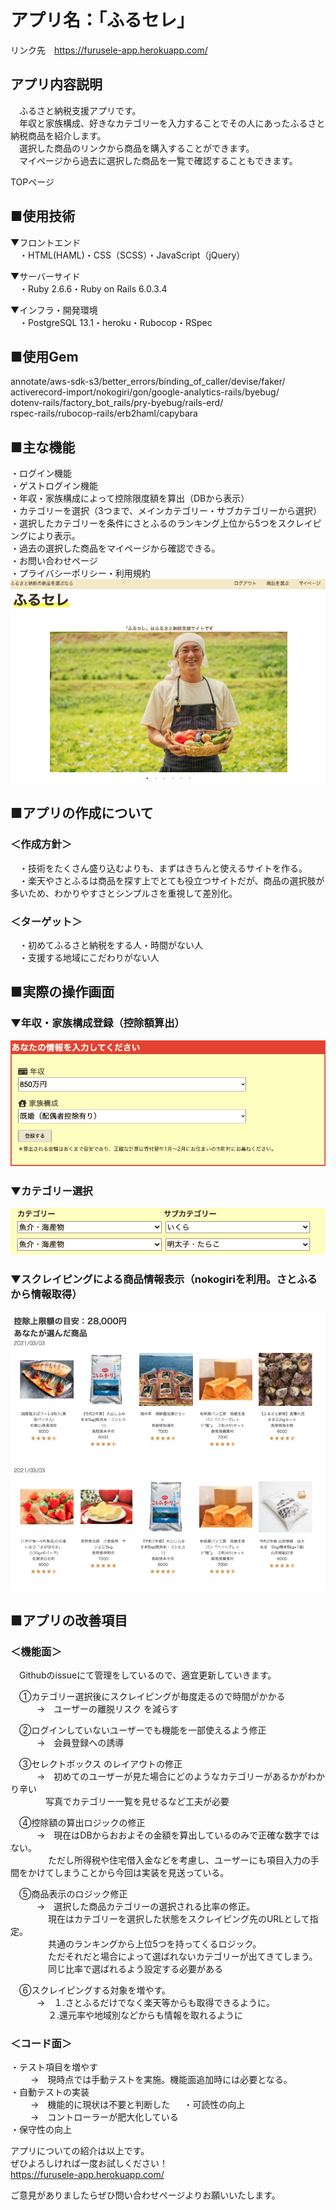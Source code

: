 # アプリ名：「ふるセレ」  
リンク先　https://furusele-app.herokuapp.com/  


## アプリ内容説明  
　ふるさと納税支援アプリです。  
　年収と家族構成、好きなカテゴリーを入力することでその人にあったふるさと納税商品を紹介します。  
　選択した商品のリンクから商品を購入することができます。  
　マイページから過去に選択した商品を一覧で確認することもできます。　　
   
 TOPページ  
 
  
## ■使用技術  
▼フロントエンド  
　・HTML(HAML)・CSS（SCSS）・JavaScript（jQuery）  　
  
▼サーバーサイド  
　・Ruby 2.6.6・Ruby on Rails 6.0.3.4  
  
▼インフラ・開発環境  
　・PostgreSQL 13.1・heroku・Rubocop・RSpec  
   
  
## ■使用Gem  
annotate/aws-sdk-s3/better_errors/binding_of_caller/devise/faker/  
activerecord-import/nokogiri/gon/google-analytics-rails/byebug/  
dotenv-rails/factory_bot_rails/pry-byebug/rails-erd/  
rspec-rails/rubocop-rails/erb2haml/capybara  
  
## ■主な機能  
・ログイン機能  
・ゲストログイン機能  
・年収・家族構成によって控除限度額を算出（DBから表示）  
・カテゴリーを選択（3つまで、メインカテゴリー・サブカテゴリーから選択）  
・選択したカテゴリーを条件にさとふるのランキング上位から5つをスクレイピングにより表示。  
・過去の選択した商品をマイページから確認できる。  
・お問い合わせページ  
・プライバシーポリシー・利用規約  
 ![toppage](app/assets/images/top-page-image.png)  
  
## ■アプリの作成について  
### ＜作成方針＞  
　・技術をたくさん盛り込むよりも、まずはきちんと使えるサイトを作る。  
　・楽天やさとふるは商品を探す上でとても役立つサイトだが、商品の選択肢が多いため、わかりやすさとシンプルさを重視して差別化。  
  
### ＜ターゲット＞  
　・初めてふるさと納税をする人・時間がない人  
　・支援する地域にこだわりがない人  
   
## ■実際の操作画面  
### ▼年収・家族構成登録（控除額算出）  
 ![deduction](app/assets/images/sample_personal_image.png)
  
  
### ▼カテゴリー選択  
  ![category](app/assets/images/category_select.png)
  
  
### ▼スクレイピングによる商品情報表示（nokogiriを利用。さとふるから情報取得）  
  ![mypage](app/assets/images/sample-mypage.png)
  
  
  
## ■アプリの改善項目  
### ＜機能面＞  
　Githubのissueにて管理をしているので、適宜更新していきます。  
  
　①カテゴリー選択後にスクレイピングが毎度走るので時間がかかる  
　　　→　ユーザーの離脱リスク を減らす  
  
　②ログインしていないユーザーでも機能を一部使えるよう修正  
　　　→　会員登録への誘導  
   
　③セレクトボックス のレイアウトの修正  
　　　→　初めてのユーザーが見た場合にどのようなカテゴリーがあるかがわかり辛い  
 　　　　写真でカテゴリー一覧を見せるなど工夫が必要  
   
　④控除額の算出ロジックの修正  
　　　→　現在はDBからおおよその金額を算出しているのみで正確な数字ではない。  
　 　　　ただし所得税や住宅借入金などを考慮し、ユーザーにも項目入力の手間をかけてしまうことから今回は実装を見送っている。  
  
　⑤商品表示のロジック修正  
　　　→　選択した商品カテゴリーの選択される比率の修正。  
　　 　　現在はカテゴリーを選択した状態をスクレイピング先のURLとして指定。  
　　 　　共通のランキングから上位5つを持ってくるロジック。  
　　 　　ただそれだと場合によって選ばれないカテゴリーが出てきてしまう。  
　　 　　同じ比率で選ばれるよう設定する必要がある  
  
　⑥スクレイピングする対象を増やす。  
　　　→　１.さとふるだけでなく楽天等からも取得できるように。  
　　　　 ２.還元率や地域別などからも情報を取れるように  
  
### ＜コード面＞  
 ・テスト項目を増やす  
　 　→　現時点では手動テストを実施。機能面追加時には必要となる。  
 ・自動テストの実装    
　 　→　機能的に現状は不要と判断した  　
 ・可読性の向上  
　 　→　コントローラーが肥大化している  
 ・保守性の向上  
  
アプリについての紹介は以上です。  
ぜひよろしければ一度お試しください！  
https://furusele-app.herokuapp.com/  
  
  
ご意見がありましたらぜひ問い合わせページよりお願いいたします。  
  
